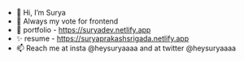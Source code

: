 - 👋 Hi, I’m Surya
- 👀 Always my vote for frontend
- 🌱 portfolio - https://suryadev.netlify.app
- ✨ resume - https://suryaprakashsrigada.netlify.app
- 📫 Reach me at insta @heysuryaaaa and at twitter @heysuryaaaa

<!---
suryacodess/suryacodess is a ✨ special ✨ repository because its `README.md` (this file) appears on your GitHub profile.
You can click the Preview link to take a look at your changes.
--->
